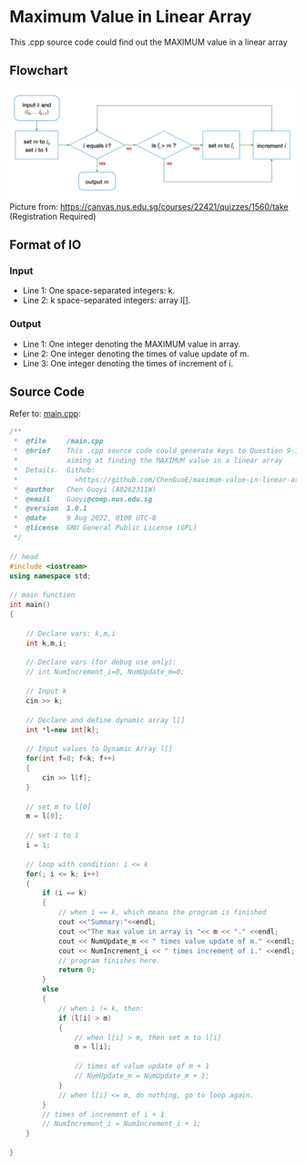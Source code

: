# Maximum Value in Linear Array
This .cpp source code could find out the MAXIMUM value in a linear array

## Flowchart
![image](https://github.com/ChenGuoE/maximum-value-in-linear-array/blob/main/Lecture%20Resource/flowchart.png)
Picture from: https://canvas.nus.edu.sg/courses/22421/quizzes/1560/take (Registration Required)

## Format of IO

### Input
* Line 1: One space-separated integers: k.
* Line 2: k space-separated integers: array l[].

### Output
* Line 1: One integer denoting the MAXIMUM value in array.
* Line 2: One integer denoting the times of value update of m.
* Line 3: One integer denoting the times of increment of i.

## Source Code
Refer to: [main.cpp](https://github.com/ChenGuoE/maximum-value-in-linear-array/blob/main/main.cpp):
```cpp
/**
 *  @file     /main.cpp
 *  @brief    This .cpp source code could generate keys to Question 9-11
 *  		  aiming at finding the MAXIMUM value in a linear array
 *  Details.  Github:
 *  			>https://github.com/ChenGuoE/maximum-value-in-linear-array
 *  @author   Chen Guoyi (A0262311W)
 *  @email    Guoyi@comp.nus.edu.sg	
 *  @version  1.0.1
 *  @date     9 Aug 2022, 0100 UTC-8
 *  @license  GNU General Public License (GPL)
 */

// head
#include <iostream>
using namespace std;

// main function
int main() 
{

	// Declare vars: k,m,i
    int k,m,i;  
    
    // Declare vars (for debug use only):
    // int NumIncrement_i=0, NumUpdate_m=0;
    
	// Input k
	cin >> k;
	
	// Declare and define dynamic array l[]
    int *l=new int[k];
    
	// Input values to Dynamic Array l[]   
    for(int f=0; f<k; f++)
    {
        cin >> l[f];
    }
    
	// set m to l[0]
    m = l[0];

	// set i to 1
    i = 1;
    
    // loop with condition: i <= k
    for(; i <= k; i++)
    {
    	if (i == k)
    	{
    		// when i == k, which means the program is finished
    		cout <<"Summary:"<<endl;
    		cout <<"The max value in array is "<< m << "." <<endl;
    		cout << NumUpdate_m << " times value update of m." <<endl;
			cout << NumIncrement_i << " times increment of i." <<endl;
    		// program finishes here.
    		return 0; 
		} 
		else
		{
			// when i != k, then:
			if (l[i] > m)
			{
				// when l[i] > m, then set m to l[i]
				m = l[i];
				
				// times of value update of m + 1
				// NumUpdate_m = NumUpdate_m + 1; 
			}
			// when l[i] <= m, do nothing, go to loop again.
		}
		// times of increment of i + 1
		// NumIncrement_i = NumIncrement_i + 1;
	}

}


```
